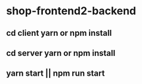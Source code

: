 # shop-frontend2-backend
## cd client yarn or npm install 
## cd server yarn or npm install
## yarn start || npm run start
